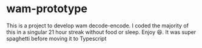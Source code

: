 # wam-prototype
This is a project to develop wam decode-encode. I coded the majority of this in a singular 21 hour streak without food or sleep. Enjoy 😆. 
It was super spaghetti before moving it to Typescript

